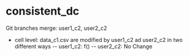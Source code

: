 # consistent_dc
Git branches merge: user1_c2, user2_c2 
- cell level: data_c1.csv are modified by user1_c2 ad user2_c2 in two different ways
-- user1_c2: f()
-- user2_c2: No Change

